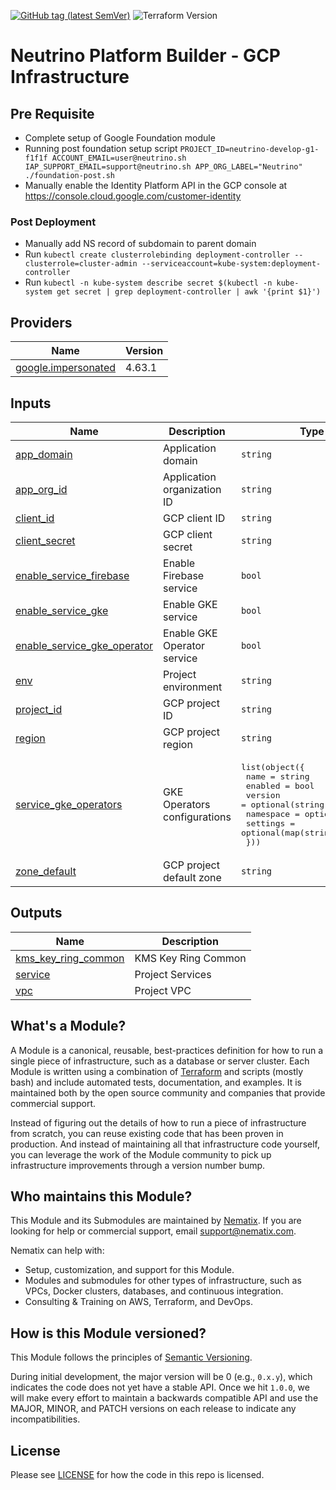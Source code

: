[![GitHub tag (latest SemVer)](https://img.shields.io/github/tag/neutrino-io/terraform-google-infra.svg?label=latest)](https://github.com/neutrino-io/terraform-google-infra/releases/latest)
![Terraform Version](https://img.shields.io/badge/tf-%3E%3D1.0.x-blue.svg)

# Neutrino Platform Builder - GCP Infrastructure

## Pre Requisite

- Complete setup of Google Foundation module
- Running post foundation setup script `PROJECT_ID=neutrino-develop-g1-f1f1f ACCOUNT_EMAIL=user@neutrino.sh IAP_SUPPORT_EMAIL=support@neutrino.sh APP_ORG_LABEL="Neutrino" ./foundation-post.sh`
- Manually enable the Identity Platform API in the GCP console at https://console.cloud.google.com/customer-identity

### Post Deployment

- Manually add NS record of subdomain to parent domain
- Run `kubectl create clusterrolebinding deployment-controller --clusterrole=cluster-admin --serviceaccount=kube-system:deployment-controller`
- Run `kubectl -n kube-system describe secret $(kubectl -n kube-system get secret | grep deployment-controller | awk '{print $1}')`

<!-- BEGINNING OF PRE-COMMIT-TERRAFORM DOCS HOOK -->
## Providers

| Name | Version |
|------|---------|
| <a name="provider_google.impersonated"></a> [google.impersonated](#provider\_google.impersonated) | 4.63.1 |

## Inputs

| Name | Description | Type | Default | Required |
|------|-------------|------|---------|:--------:|
| <a name="input_app_domain"></a> [app\_domain](#input\_app\_domain) | Application domain | `string` | n/a | yes |
| <a name="input_app_org_id"></a> [app\_org\_id](#input\_app\_org\_id) | Application organization ID | `string` | n/a | yes |
| <a name="input_client_id"></a> [client\_id](#input\_client\_id) | GCP client ID | `string` | n/a | yes |
| <a name="input_client_secret"></a> [client\_secret](#input\_client\_secret) | GCP client secret | `string` | n/a | yes |
| <a name="input_enable_service_firebase"></a> [enable\_service\_firebase](#input\_enable\_service\_firebase) | Enable Firebase service | `bool` | `false` | no |
| <a name="input_enable_service_gke"></a> [enable\_service\_gke](#input\_enable\_service\_gke) | Enable GKE service | `bool` | `false` | no |
| <a name="input_enable_service_gke_operator"></a> [enable\_service\_gke\_operator](#input\_enable\_service\_gke\_operator) | Enable GKE Operator service | `bool` | `false` | no |
| <a name="input_env"></a> [env](#input\_env) | Project environment | `string` | n/a | yes |
| <a name="input_project_id"></a> [project\_id](#input\_project\_id) | GCP project ID | `string` | n/a | yes |
| <a name="input_region"></a> [region](#input\_region) | GCP project region | `string` | n/a | yes |
| <a name="input_service_gke_operators"></a> [service\_gke\_operators](#input\_service\_gke\_operators) | GKE Operators configurations | <pre>list(object({<br>    name      = string<br>    enabled   = bool<br>    version   = optional(string)<br>    namespace = optional(string)<br>    settings  = optional(map(string))<br>  }))</pre> | <pre>[<br>  {<br>    "enabled": true,<br>    "name": "traefik"<br>  }<br>]</pre> | no |
| <a name="input_zone_default"></a> [zone\_default](#input\_zone\_default) | GCP project default zone | `string` | n/a | yes |

## Outputs

| Name | Description |
|------|-------------|
| <a name="output_kms_key_ring_common"></a> [kms\_key\_ring\_common](#output\_kms\_key\_ring\_common) | KMS Key Ring Common |
| <a name="output_service"></a> [service](#output\_service) | Project Services |
| <a name="output_vpc"></a> [vpc](#output\_vpc) | Project VPC |
<!-- END OF PRE-COMMIT-TERRAFORM DOCS HOOK -->

## What's a Module?

A Module is a canonical, reusable, best-practices definition for how to run a single piece of infrastructure, such
as a database or server cluster. Each Module is written using a combination of [Terraform](https://www.terraform.io/)
and scripts (mostly bash) and include automated tests, documentation, and examples. It is maintained both by the open
source community and companies that provide commercial support.

Instead of figuring out the details of how to run a piece of infrastructure from scratch, you can reuse
existing code that has been proven in production. And instead of maintaining all that infrastructure code yourself,
you can leverage the work of the Module community to pick up infrastructure improvements through
a version number bump.

## Who maintains this Module?

This Module and its Submodules are maintained by [Nematix](https://nematix.com/). If you are looking for help or
commercial support, email [support@nematix.com](mailto:support@nematix.com?Subject=Terraform%20Modules).

Nematix can help with:

- Setup, customization, and support for this Module.
- Modules and submodules for other types of infrastructure, such as VPCs, Docker clusters, databases, and continuous
  integration.
- Consulting & Training on AWS, Terraform, and DevOps.

## How is this Module versioned?

This Module follows the principles of [Semantic Versioning](http://semver.org/).

During initial development, the major version will be 0 (e.g., `0.x.y`), which indicates the code does not yet have a
stable API. Once we hit `1.0.0`, we will make every effort to maintain a backwards compatible API and use the MAJOR,
MINOR, and PATCH versions on each release to indicate any incompatibilities.

## License

Please see [LICENSE](https://github.com/neutrino-io/terraform-google-foundation/blob/master/LICENSE) for how the code in
this repo is licensed.